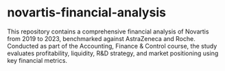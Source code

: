 # novartis-financial-analysis
This repository contains a comprehensive financial analysis of Novartis from 2019 to 2023, benchmarked against AstraZeneca and Roche. Conducted as part of the Accounting, Finance &amp; Control course, the study evaluates profitability, liquidity, R&amp;D strategy, and market positioning using key financial metrics.
